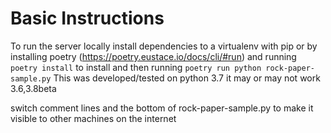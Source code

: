 # Basic Instructions

To run the server locally install dependencies to a virtualenv with pip 
or by installing poetry (https://poetry.eustace.io/docs/cli/#run)
and running `poetry install` to install
and then running `poetry run python rock-paper-sample.py`
This was developed/tested on python 3.7 
it may or may not work 3.6,3.8beta 

switch comment lines and the bottom of rock-paper-sample.py
to make it visible to other machines on the internet
